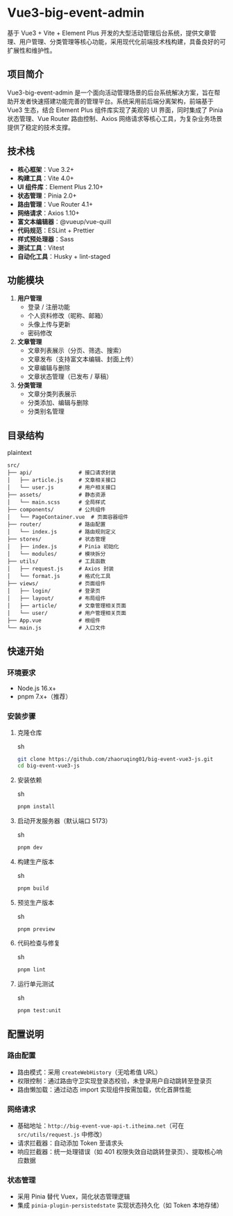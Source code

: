 # Vue3-big-event-admin

基于 Vue3 + Vite + Element Plus 开发的大型活动管理后台系统，提供文章管理、用户管理、分类管理等核心功能，采用现代化前端技术栈构建，具备良好的可扩展性和维护性。

## 项目简介

Vue3-big-event-admin 是一个面向活动管理场景的后台系统解决方案，旨在帮助开发者快速搭建功能完善的管理平台。系统采用前后端分离架构，前端基于 Vue3 生态，结合 Element Plus 组件库实现了美观的 UI 界面，同时集成了 Pinia 状态管理、Vue Router 路由控制、Axios 网络请求等核心工具，为复杂业务场景提供了稳定的技术支撑。

## 技术栈

- **核心框架**：Vue 3.2+
- **构建工具**：Vite 4.0+
- **UI 组件库**：Element Plus 2.10+
- **状态管理**：Pinia 2.0+
- **路由管理**：Vue Router 4.1+
- **网络请求**：Axios 1.10+
- **富文本编辑器**：@vueup/vue-quill
- **代码规范**：ESLint + Prettier
- **样式预处理器**：Sass
- **测试工具**：Vitest
- **自动化工具**：Husky + lint-staged

## 功能模块

1. **用户管理**
   - 登录 / 注册功能
   - 个人资料修改（昵称、邮箱）
   - 头像上传与更新
   - 密码修改
2. **文章管理**
   - 文章列表展示（分页、筛选、搜索）
   - 文章发布（支持富文本编辑、封面上传）
   - 文章编辑与删除
   - 文章状态管理（已发布 / 草稿）
3. **分类管理**
   - 文章分类列表展示
   - 分类添加、编辑与删除
   - 分类别名管理

## 目录结构

plaintext

```plaintext
src/
├── api/               # 接口请求封装
│   ├── article.js     # 文章相关接口
│   └── user.js        # 用户相关接口
├── assets/            # 静态资源
│   └── main.scss      # 全局样式
├── components/        # 公共组件
│   └── PageContainer.vue  # 页面容器组件
├── router/            # 路由配置
│   └── index.js       # 路由规则定义
├── stores/            # 状态管理
│   ├── index.js       # Pinia 初始化
│   └── modules/       # 模块拆分
├── utils/             # 工具函数
│   ├── request.js     # Axios 封装
│   └── format.js      # 格式化工具
├── views/             # 页面组件
│   ├── login/         # 登录页
│   ├── layout/        # 布局组件
│   ├── article/       # 文章管理相关页面
│   └── user/          # 用户管理相关页面
├── App.vue            # 根组件
└── main.js            # 入口文件
```

## 快速开始

### 环境要求

- Node.js 16.x+
- pnpm 7.x+（推荐）

### 安装步骤

1. 克隆仓库

   sh

   ```sh
   git clone https://github.com/zhaoruqing01/big-event-vue3-js.git
   cd big-event-vue3-js
   ```

2. 安装依赖

   sh

   ```sh
   pnpm install
   ```

3. 启动开发服务器（默认端口 5173）

   sh

   ```sh
   pnpm dev
   ```

4. 构建生产版本

   sh

   ```sh
   pnpm build
   ```

5. 预览生产版本

   sh

   ```sh
   pnpm preview
   ```

6. 代码检查与修复

   sh

   ```sh
   pnpm lint
   ```

7. 运行单元测试

   sh

   ```sh
   pnpm test:unit
   ```

## 配置说明

### 路由配置

- 路由模式：采用 `createWebHistory`（无哈希值 URL）
- 权限控制：通过路由守卫实现登录态校验，未登录用户自动跳转至登录页
- 路由懒加载：通过动态 import 实现组件按需加载，优化首屏性能

### 网络请求

- 基础地址：`http://big-event-vue-api-t.itheima.net`（可在 `src/utils/request.js` 中修改）
- 请求拦截器：自动添加 Token 至请求头
- 响应拦截器：统一处理错误（如 401 权限失效自动跳转登录页）、提取核心响应数据

### 状态管理

- 采用 Pinia 替代 Vuex，简化状态管理逻辑
- 集成 `pinia-plugin-persistedstate` 实现状态持久化（如 Token 本地存储）
